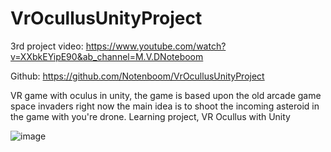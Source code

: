 # VrOcullusUnityProject
3rd project video: https://www.youtube.com/watch?v=XXbkEYipE90&ab_channel=M.V.DNoteboom

Github: https://github.com/Notenboom/VrOcullusUnityProject

VR game with oculus in unity, the game is based upon the old arcade game space invaders right now the main idea is to shoot the incoming asteroid in the game with you're drone. 
Learning project, VR Ocullus with Unity

![image](https://user-images.githubusercontent.com/32570073/143292992-6634723a-e5b8-443a-8a30-8b73a2e97cef.png)
